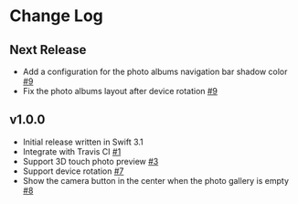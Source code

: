 # Change Log

## Next Release

* Add a configuration for the photo albums navigation bar shadow color [#9](https://github.com/carousell/pickle/pull/9)
* Fix the photo albums layout after device rotation [#9](https://github.com/carousell/pickle/pull/9)

## v1.0.0

* Initial release written in Swift 3.1
* Integrate with Travis CI [#1](https://github.com/carousell/pickle/pull/1)
* Support 3D touch photo preview [#3](https://github.com/carousell/pickle/pull/3)
* Support device rotation [#7](https://github.com/carousell/pickle/pull/7)
* Show the camera button in the center when the photo gallery is empty [#8](https://github.com/carousell/pickle/pull/8)
